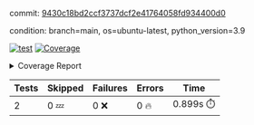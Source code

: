 commit: [9430c18bd2ccf3737dcf2e41764058fd934400d0](https://github.com/rcmdnk/s3-reader/tree/9430c18bd2ccf3737dcf2e41764058fd934400d0)

condition: branch=main, os=ubuntu-latest, python_version=3.9

[![test](https://github.com/rcmdnk/s3-reader/actions/workflows/test.yml/badge.svg)](https://github.com/rcmdnk/s3-reader/actions/runs/18132879447)
<a href="https://github.com/rcmdnk/s3-reader/blob/9430c18bd2ccf3737dcf2e41764058fd934400d0/README.md"><img alt="Coverage" src="https://img.shields.io/badge/Coverage-36%25-red.svg" /></a><details><summary>Coverage Report </summary><table><tr><th>File</th><th>Stmts</th><th>Miss</th><th>Cover</th><th>Missing</th></tr><tbody><tr><td colspan="5"><b>src/s3_reader</b></td></tr><tr><td>&nbsp; &nbsp;<a href="https://github.com/rcmdnk/s3-reader/blob/9430c18bd2ccf3737dcf2e41764058fd934400d0/src/s3_reader/__init__.py">\_\_init\_\_.py</a></td><td>8</td><td>2</td><td>75%</td><td><a href="https://github.com/rcmdnk/s3-reader/blob/9430c18bd2ccf3737dcf2e41764058fd934400d0/src/s3_reader/__init__.py#L11-L12">11&ndash;12</a></td></tr><tr><td>&nbsp; &nbsp;<a href="https://github.com/rcmdnk/s3-reader/blob/9430c18bd2ccf3737dcf2e41764058fd934400d0/src/s3_reader/file.py">file.py</a></td><td>93</td><td>64</td><td>31%</td><td><a href="https://github.com/rcmdnk/s3-reader/blob/9430c18bd2ccf3737dcf2e41764058fd934400d0/src/s3_reader/file.py#L60-L63">60&ndash;63</a>, <a href="https://github.com/rcmdnk/s3-reader/blob/9430c18bd2ccf3737dcf2e41764058fd934400d0/src/s3_reader/file.py#L66">66</a>, <a href="https://github.com/rcmdnk/s3-reader/blob/9430c18bd2ccf3737dcf2e41764058fd934400d0/src/s3_reader/file.py#L69-L76">69&ndash;76</a>, <a href="https://github.com/rcmdnk/s3-reader/blob/9430c18bd2ccf3737dcf2e41764058fd934400d0/src/s3_reader/file.py#L79-L81">79&ndash;81</a>, <a href="https://github.com/rcmdnk/s3-reader/blob/9430c18bd2ccf3737dcf2e41764058fd934400d0/src/s3_reader/file.py#L85-L91">85&ndash;91</a>, <a href="https://github.com/rcmdnk/s3-reader/blob/9430c18bd2ccf3737dcf2e41764058fd934400d0/src/s3_reader/file.py#L95-L99">95&ndash;99</a>, <a href="https://github.com/rcmdnk/s3-reader/blob/9430c18bd2ccf3737dcf2e41764058fd934400d0/src/s3_reader/file.py#L104-L150">104&ndash;150</a>, <a href="https://github.com/rcmdnk/s3-reader/blob/9430c18bd2ccf3737dcf2e41764058fd934400d0/src/s3_reader/file.py#L153-L165">153&ndash;165</a></td></tr><tr><td><b>TOTAL</b></td><td><b>103</b></td><td><b>66</b></td><td><b>36%</b></td><td>&nbsp;</td></tr></tbody></table></details>

| Tests | Skipped | Failures | Errors | Time |
| ----- | ------- | -------- | -------- | ------------------ |
| 2 | 0 :zzz: | 0 :x: | 0 :fire: | 0.899s :stopwatch: |

